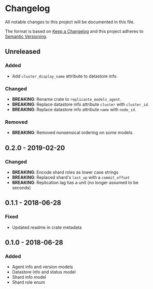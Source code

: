 # Changelog
All notable changes to this project will be documented in this file.

The format is based on [Keep a Changelog](http://keepachangelog.com/en/1.0.0/)
and this project adheres to [Semantic Versioning](http://semver.org/spec/v2.0.0.html).

## Unreleased
### Added
- Add `cluster_display_name` attribute to datastore info.

### Changed
- **BREAKING**: Rename crate to `replicante_models_agent`.
- **BREAKING**: Replace datastore info attribute `cluster` with `cluster_id`.
- **BREAKING**: Replace datastore info attribute `name` with `node_id`.

### Removed
- **BREAKING**: Removed nonsensical ordering on some models.

## 0.2.0 - 2019-02-20
### Changed
- **BREAKING**: Encode shard roles as lower case strings
- **BREAKING**: Replaced shard's `last_op` with a `commit_offset`
- **BREAKING**: Replication lag has a unit (no longer assumed to be seconds)

## 0.1.1 - 2018-06-28
### Fixed
- Updated readme in crate metadata

## 0.1.0 - 2018-06-28
### Added
- Agent info and version models
- Datastore info and status model
- Shard info model
- Shard role enum
